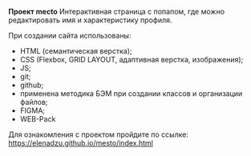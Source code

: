 **Проект mecto**
Интерактивная страница с попапом, где можно редактировать имя и характеристику профиля.

При создании сайта использованы:

- HTML (семантическая верстка);
- CSS (Flexbox, GRID LAYOUT, адаптивная верстка, изображения);
- JS;
- git;
- github;
- применена методика БЭМ при создании классов и организации файлов;
- FIGMA;
- WEB-Pack

Для ознакомления с проектом пройдите по ссылке: https://elenadzu.github.io/mesto/index.html
